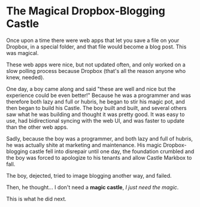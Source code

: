 # The Magical Dropbox-Blogging Castle

Once upon a time there were web apps that let you save a  file on your Dropbox, in a special folder, and that file would become a blog post. This was magical.

These web apps were nice, but not updated often, and only worked on a slow polling process because Dropbox (that's all the reason anyone who knew, needed).

One day, a boy came along and said "these are well and nice but the experience could be even better!" Because he was a programmer and was therefore both lazy and full or hubris, he began to stir his magic pot, and then began to build his Castle. The boy built and built, and several others saw what he was building and thought it was pretty good. It was easy to use, had bidirectional syncing with the web UI, and was faster to update than the other web apps.

Sadly, because the boy was a programmer, and both lazy and full of hubris, he was actually shite at marketing and maintenance. His magic Dropbox-blogging castle fell into disrepair until one day, the foundation crumbled and the boy was forced to apologize to his tenants and allow Castle Markbox to fall.

The boy, dejected, tried to image blogging another way, and failed.

Then, he thought... I don't need a **magic castle**, *I just need the magic*.

This is what he did next.

###